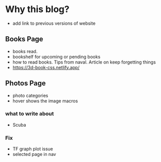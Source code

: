 # Why this blog?

- add link to previous versions of website

## Books Page

- books read.
- bookshelf for upcoming or pending books
- how to read books. Tips from naval. Article on keep forgetting things
- https://3d-book-css.netlify.app/

## Photos Page

- photo categories
- hover shows the image macros

### what to write about

- Scuba

### Fix

- TF graph plot issue
- selected page in nav
